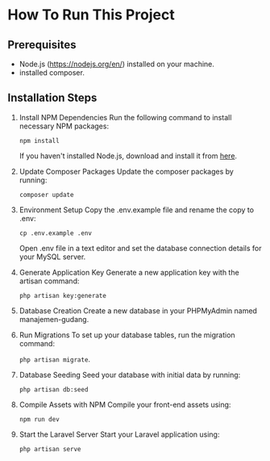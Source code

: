 # How To Run This Project

## Prerequisites
- Node.js (https://nodejs.org/en/) installed on your machine.
- installed composer.

## Installation Steps
1. Install NPM Dependencies
    Run the following command to install necessary NPM packages:

    `npm install`

    If you haven't installed Node.js, download and install it from [here](https://nodejs.org/en/download).

2. Update Composer Packages
    Update the composer packages by running:

    `composer update`

3. Environment Setup
    Copy the .env.example file and rename the copy to .env:
   
    `cp .env.example .env`
   
    Open .env file in a text editor and set the database connection details for your MySQL server.

5. Generate Application Key
    Generate a new application key with the artisan command:
   
    `php artisan key:generate`

7. Database Creation
    Create a new database in your PHPMyAdmin named manajemen-gudang.

8. Run Migrations
    To set up your database tables, run the migration command:
   
    `php artisan migrate`.</s>

10. Database Seeding
    Seed your database with initial data by running:
    
    `php artisan db:seed`</s>

12. Compile Assets with NPM
    Compile your front-end assets using:
    
    `npm run dev`</s>

14. Start the Laravel Server
    Start your Laravel application using:
    
    `php artisan serve`</s>
